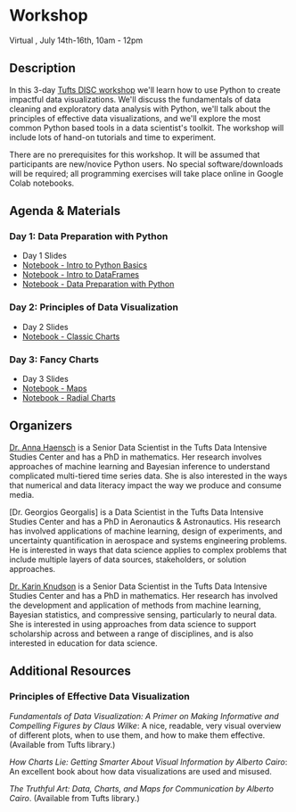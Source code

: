 # Workshop

Virtual , July 14th-16th, 10am - 12pm

## Description

In this 3-day [Tufts DISC workshop](https://disc.tufts.edu/classes) we'll learn how to use Python to create impactful data visualizations. We'll discuss the fundamentals of data cleaning and exploratory data analysis with Python, we'll talk about the principles of effective data visualizations, and we'll explore the most common Python based tools in a data scientist's toolkit. The workshop will include lots of hand-on tutorials and time to experiment. 

There are no prerequisites for this workshop. It will be assumed that participants are new/novice Python users. No special software/downloads will be required; all programming exercises will take place online in Google Colab notebooks. 

## Agenda & Materials

### Day 1: Data Preparation with Python
* Day 1 Slides
* [Notebook - Intro to Python Basics](https://colab.research.google.com/drive/1JeZlUIpuOB9fJFr6Uvb-tIJ4xPmVA5W0?usp=sharing)
* [Notebook - Intro to DataFrames](https://colab.research.google.com/drive/13Px4Vk-e6_EiTAVDPJFp5mu2XgPLPzws?usp=sharing)
* [Notebook - Data Preparation with Python](https://colab.research.google.com/drive/1MkdfGK45ZV2--6lsYKNqkWz-Ntlb2hub?usp=sharing)

### Day 2: Principles of Data Visualization
* Day 2 Slides
* [Notebook - Classic Charts](https://colab.research.google.com/drive/1JvtbbJ-E_46xNhrvrNBzzvHdidZIjX9n?usp=sharing) 

### Day 3: Fancy Charts
* Day 3 Slides
* [Notebook - Maps](https://colab.research.google.com/drive/1klrld85axmLGJifUt7Cm6LDcfOoFpano?usp=sharing)
* [Notebook - Radial Charts](https://colab.research.google.com/drive/1HSQO3fHMAy4biiuybiqSlrpH54nSylOy?usp=sharing)

## Organizers

[Dr. Anna Haensch](annahaensch.com) is a Senior Data Scientist in the Tufts Data Intensive Studies Center and has a PhD in mathematics. Her research involves approaches of machine learning and Bayesian inference to understand complicated multi-tiered time series data. She is also interested in the ways that numerical and data literacy impact the way we produce and consume media.

[Dr. Georgios Georgalis] is a Data Scientist in the Tufts Data Intensive Studies Center and has a PhD in Aeronautics & Astronautics. His research has involved applications of machine learning, design of experiments, and uncertainty quantification in aerospace and systems engineering problems. He is interested in ways that data science applies to complex problems that include multiple layers of data sources, stakeholders, or solution approaches. 

[Dr. Karin Knudson](https://karinknudson.com/) is a Senior Data Scientist in the Tufts Data Intensive Studies Center and has a PhD in mathematics. Her research has involved the development and application of methods from machine learning, Bayesian statistics, and compressive sensing, particularly to neural data. She is interested in using approaches from data science to support scholarship across and between a range of disciplines, and is also interested in education for data science.

## Additional Resources

### Principles of Effective Data Visualization

_Fundamentals of Data Visualization: A Primer on Making Informative and Compelling Figures by Claus Wilke_: A nice, readable, very visual overview of different plots, when to use them, and how to make them effective. (Available from Tufts library.)

_How Charts Lie: Getting Smarter About Visual Information by Alberto Cairo_: An excellent book about how data visualizations are used and misused.

_The Truthful Art: Data, Charts, and Maps for Communication by Alberto Cairo_. (Available from Tufts library.)


